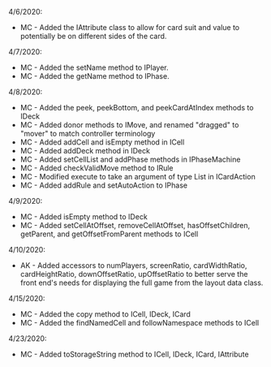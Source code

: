 4/6/2020:
* MC - Added the IAttribute class to allow for card suit and value to potentially be on different sides of the card.

4/7/2020:
* MC - Added the setName method to IPlayer.
* MC - Added the getName method to IPhase.

4/8/2020:
* MC - Added the peek, peekBottom, and peekCardAtIndex methods to IDeck
* MC - Added donor methods to IMove, and renamed "dragged" to "mover" to match controller terminology
* MC - Added addCell and isEmpty method in ICell
* MC - Added addDeck method in IDeck
* MC - Added setCellList and addPhase methods in IPhaseMachine
* MC - Added checkValidMove method to IRule
* MC - Modified execute to take an argument of type List<ICell> in ICardAction
* MC - Added addRule and setAutoAction to IPhase

4/9/2020:
* MC - Added isEmpty method to IDeck
* MC - Added setCellAtOffset, removeCellAtOffset, hasOffsetChildren, getParent, and getOffsetFromParent methods to ICell

4/10/2020:
* AK - Added accessors to numPlayers, screenRatio, cardWidthRatio, cardHeightRatio, downOffsetRatio, upOffsetRatio to
better serve the front end's needs for displaying the full game from the layout data class.

4/15/2020:
* MC - Added the copy method to ICell, IDeck, ICard
* MC - Added the findNamedCell and followNamespace methods to ICell

4/23/2020: 
* MC - Added toStorageString method to ICell, IDeck, ICard, IAttribute